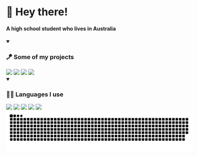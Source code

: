 <h1>👋 Hey there!</h1>
<h4>A high school student who lives in Australia</h4>

<details open>
    <summary><h3> 🪁 Some of my projects</h3></summary>
    <a href="https://github.com/What-Question-Mark/CampusRoute"><img src="https://github-readme-stats.vercel.app/api/pin/?username=jackwellerreal&repo=CampusRoute&theme=github_dark&hide_border=True"></a>
    <a href="https://github.com/What-Question-Mark/Konnect"><img src="https://github-readme-stats.vercel.app/api/pin/?username=jackwellerreal&repo=konnect&theme=github_dark&hide_border=True"></a>
    <a href="https://github.com/What-Question-Mark/chat"><img src="https://github-readme-stats.vercel.app/api/pin/?username=jackwellerreal&repo=chat&theme=github_dark&hide_border=True"></a>   
    <a href="https://github.com/What-Question-Mark/nodejs-maze"><img src="https://github-readme-stats.vercel.app/api/pin/?username=jackwellerreal&repo=nodejs-maze&theme=github_dark&hide_border=True"></a>   
</details> 

<details open>
    <summary><h3>👨‍💻 Languages I use</h3></summary>
    <a href="https://en.wikipedia.org/wiki/HTML"><img src="https://img.shields.io/badge/HTML-E34F26?logo=html5&logoColor=fff&style=for-the-badge"></a>
    <a href="https://en.wikipedia.org/wiki/CSS"><img src="https://img.shields.io/badge/CSS-264DE4?logo=css3&logoColor=fff&style=for-the-badge"></a>
    <a href="https://en.wikipedia.org/wiki/JavaScript"><img src="https://img.shields.io/badge/JAVASCRIPT-F6DF1E?logo=javascript&logoColor=000&style=for-the-badge"></a>
    <a href="https://en.wikipedia.org/wiki/Python_(programming_language)"><img src="https://img.shields.io/badge/PYTHON-4B8BBE?logo=PYTHON&logoColor=fff&style=for-the-badge"></a>
    <a href="https://en.wikipedia.org/wiki/Node.js"><img src="https://img.shields.io/badge/Node.js-43853D?style=for-the-badge&logo=node.js&logoColor=fff"></a>
</details>

<img src="https://raw.githubusercontent.com/platane/platane/output/github-contribution-grid-snake-dark.svg"/>
